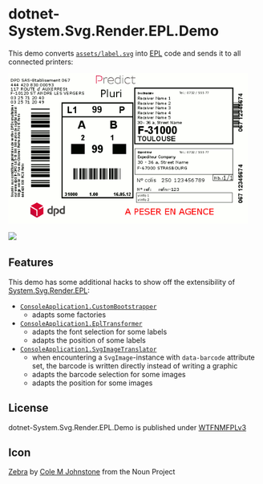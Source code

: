 # dotnet-System.Svg.Render.EPL.Demo

This demo converts [`assets/label.svg`](assets/label.svg) into [EPL](https://en.wikipedia.org/wiki/Eltron_Programming_Language) code and sends it to all connected printers:

![](assets/label.gif)

![](https://media.giphy.com/media/lA3qoZE4TKQhi/giphy.gif)

## Features

This demo has some additional hacks to show off the extensibility of [System.Svg.Render.EPL](https://www.nuget.org/packages/System.Svg.Render.EPL/):

- [`ConsoleApplication1.CustomBootstrapper`](src/ConsoleApplication1/CustomBootstrapper.cs)
  - adapts some factories
- [`ConsoleApplication1.EplTransformer`](src/ConsoleApplication1/EplTransformer.cs)
  - adapts the font selection for some labels
  - adapts the position of some labels
- [`ConsoleApplication1.SvgImageTranslator`](src/ConsoleApplication1/SvgImageTranslator.cs)
  - when encountering a `SvgImage`-instance with `data-barcode` attribute set, the barcode is written directly instead of writing a graphic
  - adapts the barcode selection for some images
  - adapts the position for some images

## License

dotnet-System.Svg.Render.EPL.Demo is published under [WTFNMFPLv3](https://github.com/dittodhole/WTFNMFPLv3)

## Icon

[Zebra](https://thenounproject.com/term/zebra/201040/) by [Cole M Johnstone](https://thenounproject.com/colemjohnstone) from the Noun Project
